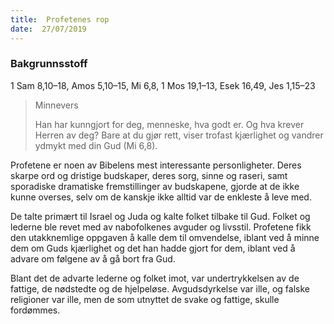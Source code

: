 ```yaml
---
title:  Profetenes rop
date:  27/07/2019
---
```


### Bakgrunnsstoff
1 Sam 8,10–18, Amos 5,10–15, Mi 6,8, 1 Mos 19,1–13, Esek 16,49, Jes 1,15–23

> <p>Minnevers</p>
> Han har kunngjort for deg, menneske, hva godt er. Og hva krever Herren av deg? Bare at du gjør rett, viser trofast kjærlighet og vandrer ydmykt med din Gud (Mi 6,8).

Profetene er noen av Bibelens mest interessante personligheter. Deres skarpe ord og dristige budskaper, deres sorg, sinne og raseri, samt sporadiske dramatiske fremstillinger av budskapene, gjorde at de ikke kunne overses, selv om de kanskje ikke alltid var de enkleste å leve med.

De talte primært til Israel og Juda og kalte folket tilbake til Gud. Folket og lederne ble revet med av nabofolkenes avguder og livsstil. Profetene fikk den utakknemlige oppgaven å kalle dem til omvendelse, iblant ved å minne dem om Guds kjærlighet og det han hadde gjort for dem, iblant ved å advare om følgene av å gå bort fra Gud.

Blant det de advarte lederne og folket imot, var undertrykkelsen av de fattige, de nødstedte og de hjelpeløse. Avgudsdyrkelse var ille, og falske religioner var ille, men de som utnyttet de svake og fattige, skulle fordømmes.